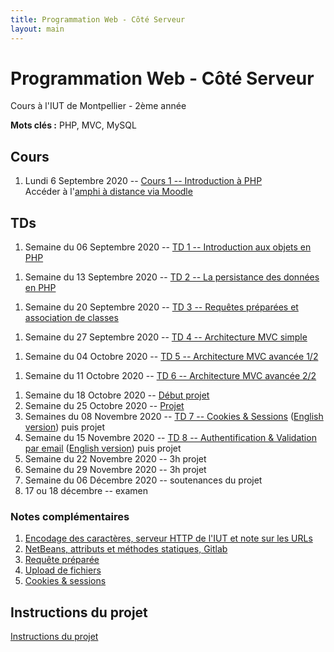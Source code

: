 ```yaml
---
title: Programmation Web - Côté Serveur
layout: main
---
```


# Programmation Web - Côté Serveur
Cours à l'IUT de Montpellier - 2ème année

**Mots clés :** PHP, MVC, MySQL

## Cours

1. Lundi 6 Septembre 2020 -- [Cours 1 -- Introduction à PHP](classes/class1.html)  
   Accéder à l'[amphi à distance via Moodle](https://moodle.umontpellier.fr/mod/bigbluebuttonbn/view.php?id=291203)
   <!-- et à son enregistrement -->

## TDs

1. Semaine du 06 Septembre 2020 -- [TD 1 -- Introduction aux objets en PHP](tutorials/tutorial1.html) 
<!-- ([English version](tutorials/tutorial1-en.html)) -->
1. Semaine du 13 Septembre 2020 -- [TD 2 -- La persistance des données en PHP](tutorials/tutorial2.html) 
<!-- ([English version](tutorials/tutorial2-en.html)) -->
1. Semaine du 20 Septembre 2020 -- [TD 3 -- Requêtes préparées et association de classes](tutorials/tutorial3.html) 
<!-- ([English version](tutorials/tutorial3-en.html)) -->
1. Semaine du 27 Septembre 2020 --  [TD 4 -- Architecture MVC simple](tutorials/tutorial4.html) 
<!-- ([English version](tutorials/tutorial4-en.html)) -->
1. Semaine du 04 Octobre 2020 -- [TD 5 -- Architecture MVC avancée 1/2](tutorials/tutorial5.html) 
<!-- ([English version](tutorials/tutorial5-en.html)) -->
1. Semaine du 11 Octobre 2020 --  [TD 6 -- Architecture MVC avancée 2/2](tutorials/tutorial6.html) 
<!-- ([English version](tutorials/tutorial6-en.html)) -->
1. Semaine du 18 Octobre 2020 --  [Début projet](projet.html)
1. Semaine du 25 Octobre 2020 -- [Projet](projet.html)
1. Semaines du 08 Novembre 2020 --
   [TD 7 -- Cookies & Sessions](tutorials/tutorial7.html) ([English version](tutorials/tutorial7-en.html)) puis projet
1. Semaine du 15 Novembre 2020 --
   [TD 8 -- Authentification & Validation par email](tutorials/tutorial8.html) ([English version](tutorials/tutorial8-en.html))
   puis projet
1. Semaine du 22 Novembre 2020 -- 3h projet
1. Semaine du 29 Novembre 2020 -- 3h projet
1. Semaine du 06 Décembre 2020 -- soutenances du projet
1. 17 ou 18 décembre -- examen

### Notes complémentaires

1. [Encodage des caractères, serveur HTTP de l'IUT et note sur les URLs]({{site.baseurl}}/assets/tut1-complement.html)
2. [NetBeans, attributs et méthodes statiques, Gitlab]({{site.baseurl}}/assets/tut2-complement.html)
3. [Requête préparée]({{site.baseurl}}/assets/tut3-complement.html)
4. [Upload de fichiers]({{site.baseurl}}/assets/tut4-complement.html)
5. [Cookies & sessions]({{site.baseurl}}/assets/tut7-complement.html)


## Instructions du projet

[Instructions du projet](projet.html)


<!-- ## Chat -->

<!-- Le chat -->
<!-- [gitter.im/romainlebreton/ProgWeb-CoteServeur ![Join the chat at https://gitter.im/romainlebreton/ProgWeb-CoteServeur](https://badges.gitter.im/romainlebreton/ProgWeb-CoteServeur.svg)](https://gitter.im/romainlebreton/ProgWeb-CoteServeur) -->
<!-- vous permet de discuter au sujet de ce cours à tout moment (nécessite un compte GitHub ou Twitter). -->
